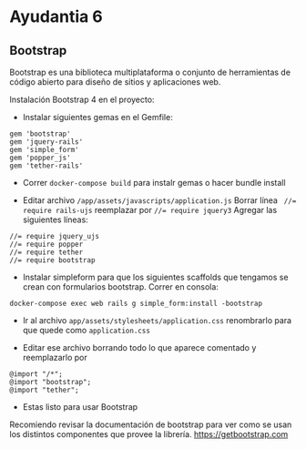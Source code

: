 # Ayudantia 6

## Bootstrap ##
Bootstrap es una biblioteca multiplataforma o conjunto de herramientas de código abierto para diseño de sitios y aplicaciones web.

Instalación Bootstrap 4 en el proyecto:

- Instalar siguientes gemas en el Gemfile:
~~~~
gem 'bootstrap'
gem 'jquery-rails'
gem 'simple_form'
gem 'popper_js'
gem 'tether-rails'
~~~~
- Correr ``` docker-compose build ``` para instalr gemas o hacer bundle install

- Editar archivo ``` /app/assets/javascripts/application.js ```
Borrar línea ``` //= require rails-ujs``` reemplazar por  ``` //= require jquery3 ```
Agregar las siguientes líneas:
```
//= require jquery_ujs
//= require popper
//= require tether
//= require bootstrap
```
- Instalar simpleform para que los siguientes scaffolds que tengamos se crean con formularios bootstrap. Correr en consola:

``` docker-compose exec web rails g simple_form:install -bootstrap ```

- Ir al archivo ``` app/assets/stylesheets/application.css ``` renombrarlo para que quede como ```application.css ```

- Editar ese archivo borrando todo lo que aparece comentado y reemplazarlo por 
~~~
@import "/*";
@import "bootstrap";
@import "tether";
~~~


 - Estas listo para usar Bootstrap

Recomiendo revisar la documentación de bootstrap para ver como se usan los distintos componentes que provee la librería.
https://getbootstrap.com

    
